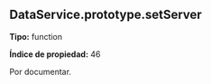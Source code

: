 ## DataService.prototype.setServer

**Tipo:** function

**Índice de propiedad:** 46

Por documentar.




